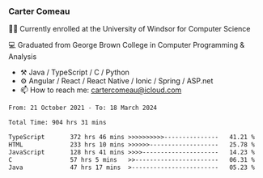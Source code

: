 ### Carter Comeau

🙋‍♂️ Currently enrolled at the University of Windsor for Computer Science

💻 Graduated from George Brown College in Computer Programming & Analysis

- ⚒️ Java / TypeScript / C / Python
- ⚙️ Angular / React / React Native / Ionic / Spring / ASP.net
- 📫 How to reach me: cartercomeau@icloud.com

<!--START_SECTION:waka-->

```txt
From: 21 October 2021 - To: 18 March 2024

Total Time: 904 hrs 31 mins

TypeScript       372 hrs 46 mins >>>>>>>>>>---------------   41.21 %
HTML             233 hrs 10 mins >>>>>>-------------------   25.78 %
JavaScript       128 hrs 41 mins >>>>---------------------   14.23 %
C                57 hrs 5 mins   >>-----------------------   06.31 %
Java             47 hrs 17 mins  >------------------------   05.23 %
```

<!--END_SECTION:waka-->
